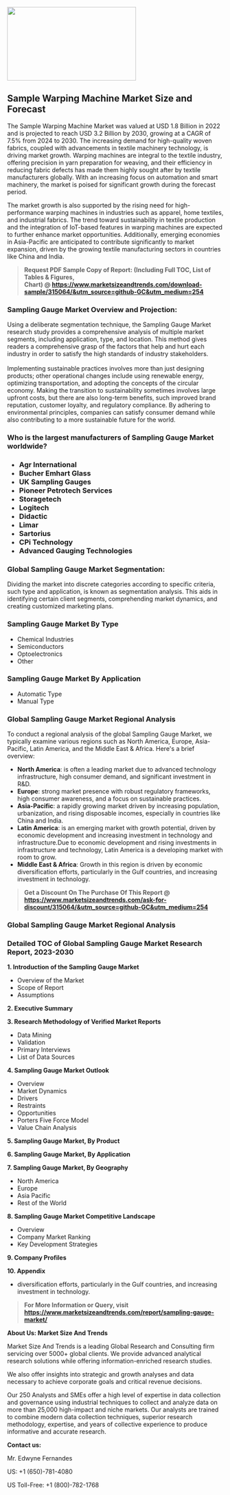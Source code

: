 <p><img class="alignnone size-medium wp-image-20088" src="https://ffe5etoiles.com/wp-content/uploads/2024/12/MST1-300x171.png" alt="" width="300" height="171" /></p><h2>Sample Warping Machine Market Size and Forecast</h2><p>The Sample Warping Machine Market was valued at USD 1.8 Billion in 2022 and is projected to reach USD 3.2 Billion by 2030, growing at a CAGR of 7.5% from 2024 to 2030. The increasing demand for high-quality woven fabrics, coupled with advancements in textile machinery technology, is driving market growth. Warping machines are integral to the textile industry, offering precision in yarn preparation for weaving, and their efficiency in reducing fabric defects has made them highly sought after by textile manufacturers globally. With an increasing focus on automation and smart machinery, the market is poised for significant growth during the forecast period.</p><p>The market growth is also supported by the rising need for high-performance warping machines in industries such as apparel, home textiles, and industrial fabrics. The trend toward sustainability in textile production and the integration of IoT-based features in warping machines are expected to further enhance market opportunities. Additionally, emerging economies in Asia-Pacific are anticipated to contribute significantly to market expansion, driven by the growing textile manufacturing sectors in countries like China and India.</p></p><blockquote id="" class=""><strong>Request PDF Sample Copy of Report: (Including Full TOC, List of Tables &amp; Figures, Chart)&nbsp;@&nbsp;<strong><a href="https://www.marketsizeandtrends.com/download-sample/315064/&utm_source=github-GC&utm_medium=254" target="_blank">https://www.marketsizeandtrends.com/download-sample/315064/&utm_source=github-GC&utm_medium=254</a></strong></strong></blockquote><h3 id="" class="">Sampling Gauge Market&nbsp;Overview and Projection:</h3><p id="" class="">Using a deliberate segmentation technique, the Sampling Gauge Market research study provides a comprehensive analysis of multiple market segments, including application, type, and location. This method gives readers a comprehensive grasp of the factors that help and hurt each industry in order to satisfy the high standards of industry stakeholders. <br /> <br />Implementing sustainable practices involves more than just designing products; other operational changes include using renewable energy, optimizing transportation, and adopting the concepts of the circular economy. Making the transition to sustainability sometimes involves large upfront costs, but there are also long-term benefits, such improved brand reputation, customer loyalty, and regulatory compliance. By adhering to environmental principles, companies can satisfy consumer demand while also contributing to a more sustainable future for the world.</p><h3 id="" class="">Who is the largest manufacturers of&nbsp;Sampling Gauge Market worldwide?</h3><h3 class=""><p><ul><li>Agr International </li><li> Bucher Emhart Glass </li><li> UK Sampling Gauges </li><li> Pioneer Petrotech Services </li><li> Storagetech </li><li> Logitech </li><li> Didactic </li><li> Limar </li><li> Sartorius </li><li> CPi Technology </li><li> Advanced Gauging Technologies</li></ul></p></h3><h3 id="" class="">Global&nbsp;Sampling Gauge Market Segmentation:</h3><p id="" class="">Dividing the market into discrete categories according to specific criteria, such type and application, is known as segmentation analysis. This aids in identifying certain client segments, comprehending market dynamics, and creating customized marketing plans.</p><h3 id="" class="">Sampling Gauge Market&nbsp;By Type</h3><p><p><ul><li>Chemical Industries</li><li> Semiconductors</li><li> Optoelectronics</li><li> Other</p></li></ul></p></p><h3 id="" class="">Sampling Gauge Market&nbsp;By Application</h3><p class=""><p><ul><li>Automatic Type</li><li> Manual Type</li></ul></p></p><h3 id="" class="">Global Sampling Gauge Market Regional Analysis</h3><p id="" class="">To conduct a regional analysis of the global Sampling Gauge Market, we typically examine various regions such as North America, Europe, Asia-Pacific, Latin America, and the Middle East &amp; Africa. Here's a brief overview:</p><ul><li><strong>North America</strong>: is often a leading market due to advanced technology infrastructure, high consumer demand, and significant investment in R&amp;D.</li><li><strong>Europe</strong>: strong market presence with robust regulatory frameworks, high consumer awareness, and a focus on sustainable practices.</li><li><strong>Asia-Pacific</strong>: a rapidly growing market driven by increasing population, urbanization, and rising disposable incomes, especially in countries like China and India.</li><li><strong>Latin America</strong>: is an emerging market with growth potential, driven by economic development and increasing investment in technology and infrastructure.Due to economic development and rising investments in infrastructure and technology, Latin America is a developing market with room to grow.</li><li><strong>Middle East &amp; Africa</strong>: Growth in this region is driven by economic diversification efforts, particularly in the Gulf countries, and increasing investment in technology.</li></ul><blockquote id="" class=""><strong>Get a Discount On The Purchase Of This Report @ <strong><a href="https://www.marketsizeandtrends.com/ask-for-discount/315064/&utm_source=github-GC&utm_medium=254" target="_blank">https://www.marketsizeandtrends.com/ask-for-discount/315064/&utm_source=github-GC&utm_medium=254</a></strong></strong></blockquote><h3 id="" class="">Global Sampling Gauge Market Regional Analysis</h3><h3 id="" class="">Detailed TOC of Global Sampling Gauge Market Research Report, 2023-2030</h3><p id="" class=""><strong>1. Introduction of the Sampling Gauge Market</strong></p><ul><li>Overview of the Market</li><li>Scope of Report</li><li>Assumptions</li></ul><p id="" class=""><strong>2. Executive Summary</strong></p><p id="" class=""><strong>3. Research Methodology of Verified Market Reports</strong></p><ul><li>Data Mining</li><li>Validation</li><li>Primary Interviews</li><li>List of Data Sources</li></ul><p id="" class=""><strong>4. Sampling Gauge Market Outlook</strong></p><ul><li>Overview</li><li>Market Dynamics</li><li>Drivers</li><li>Restraints</li><li>Opportunities</li><li>Porters Five Force Model</li><li>Value Chain Analysis</li></ul><p id="" class=""><strong>5. Sampling Gauge Market, By Product</strong></p><p id="" class=""><strong>6. Sampling Gauge Market, By Application</strong></p><p id="" class=""><strong>7. Sampling Gauge Market, By Geography</strong></p><ul><li>North America</li><li>Europe</li><li>Asia Pacific</li><li>Rest of the World</li></ul><p id="" class=""><strong>8. Sampling Gauge Market Competitive Landscape</strong></p><ul><li>Overview</li><li>Company Market Ranking</li><li>Key Development Strategies</li></ul><p id="" class=""><strong>9. Company Profiles</strong></p><p id="" class=""><strong>10. Appendix</strong></p><ul><li>diversification efforts, particularly in the Gulf countries, and increasing investment in technology.</li></ul><blockquote id="" class=""><strong>For More Information or Query, visit <strong><strong><a href="https://www.marketsizeandtrends.com/report/sampling-gauge-market/" target="_blank">https://www.marketsizeandtrends.com/report/sampling-gauge-market/</a></strong></strong></strong></blockquote><p id="" class=""><strong>About Us: Market Size And Trends</strong></p><p id="" class="">Market Size And Trends is a leading Global Research and Consulting firm servicing over 5000+ global clients. We provide advanced analytical research solutions while offering information-enriched research studies.</p><p id="" class="">We also offer insights into strategic and growth analyses and data necessary to achieve corporate goals and critical revenue decisions.</p><p id="" class="">Our 250 Analysts and SMEs offer a high level of expertise in data collection and governance using industrial techniques to collect and analyze data on more than 25,000 high-impact and niche markets. Our analysts are trained to combine modern data collection techniques, superior research methodology, expertise, and years of collective experience to produce informative and accurate research.</p><p id="" class=""><strong>Contact us:</strong></p><p id="" class="">Mr. Edwyne Fernandes</p><p id="" class="">US: +1 (650)-781-4080</p><p id="" class="">US Toll-Free: +1 (800)-782-1768</p>
